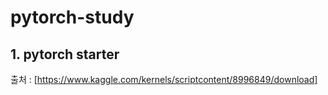 # pytorch-study
## 1. pytorch starter
출처 : 
[https://www.kaggle.com/kernels/scriptcontent/8996849/download]
